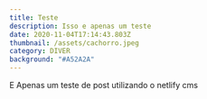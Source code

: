 ```yaml
---
title: Teste
description: Isso e apenas um teste
date: 2020-11-04T17:14:43.803Z
thumbnail: /assets/cachorro.jpeg
category: DIVER
background: "#A52A2A"
---
```

E Apenas um teste de post utilizando o netlify cms